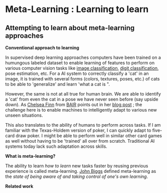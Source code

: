 # Meta-Learning : Learning to learn 

## Attempting to learn about meta-learning approaches

**Conventional approach to learning** 

In supervised deep learning approaches computers have been trained on a humungous labeled dataset to enable learning of features to perform on various computer vision tasks like [image classification](http://www.image-net.org/challenges/LSVRC/), [digit classification](http://yann.lecun.com/exdb/mnist/), pose estimation, etc. For a AI system to correctly classify a 'cat' in an image, it is trained with several forms (colors, textures, poses, etc.) of cats to be able to 'generalize' and learn 'what a cat is ".

However, the same is not at all true for human brain. We are able to identify a 'cat' from even the cat in a pose we have never seen before (say upside down). As [Chelsea Finn](http://people.eecs.berkeley.edu/~cbfinn/) from [BAIR](http://bair.berkeley.edu/) points out in her [blog post](http://bair.berkeley.edu/blog/2017/07/18/learning-to-learn/) ; the challenge here is to enable machines to intelligently adapt to various new unseen situations.

This also translates to the ability of humans to perform across tasks. If I am familiar with the Texas-Holdem version of poker, I can quickly adapt to five-card draw poker. I might be able to perform well in similar other card games as well without having to be 'trained' all over from scratch. Traditional AI systems today lack such adaptation across skills.

**What is meta-learning?**

The ability to learn *how to learn* new tasks faster by reusing previous experience is called meta-learning. [John Biggs](http://onlinelibrary.wiley.com/doi/10.1111/j.2044-8279.1985.tb02625.x/abstract) defined meta-learning as the *state of being aware of and taking control of one's own learning*. 

**Related work**


